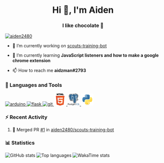 <h1 align="center">Hi 👋, I'm Aiden</h1>
<h3 align="center">I like chocolate 🍫</h3>

<p align="left"> <a href="https://github.com/ryo-ma/github-profile-trophy"><img src="https://github-profile-trophy.vercel.app/?username=aiden2480&theme=gruvbox" alt="aiden2480" /></a> </p>

- 🔭 I’m currently working on <!--START_SECTION:current-->[scouts-training-bot](https://github.com/aiden2480/scouts-training-bot)<!--END_SECTION:current-->

- 🌱 I’m currently learning **JavaScript listeners and how to make a google chrome extension**

- 📫 How to reach me **aidzman#2793**


### :toolbox: Languages and Tools
<p align="left"> <a href="https://www.arduino.cc/" target="_blank"> <img src="https://cdn.worldvectorlogo.com/logos/arduino-1.svg" alt="arduino" width="40" height="40"/> </a> <a href="https://flask.palletsprojects.com/" target="_blank"> <img src="https://www.vectorlogo.zone/logos/pocoo_flask/pocoo_flask-icon.svg" alt="flask" width="40" height="40"/> </a> <a href="https://git-scm.com/" target="_blank"> <img src="https://www.vectorlogo.zone/logos/git-scm/git-scm-icon.svg" alt="git" width="40" height="40"/> </a> <a href="https://www.w3.org/html/" target="_blank"> <img src="https://raw.githubusercontent.com/devicons/devicon/master/icons/html5/html5-original-wordmark.svg" alt="html5" width="40" height="40"/> </a> <a href="https://www.postgresql.org" target="_blank"> <img src="https://raw.githubusercontent.com/devicons/devicon/master/icons/postgresql/postgresql-original-wordmark.svg" alt="postgresql" width="40" height="40"/> </a> <a href="https://www.python.org" target="_blank"> <img src="https://raw.githubusercontent.com/devicons/devicon/master/icons/python/python-original.svg" alt="python" width="40" height="40"/> </a></p>

### :zap: Recent Activity
<!--START_SECTION:activity-->
1. 🎉 Merged PR [#1](https://github.com/aiden2480/scouts-training-bot/pull/1) in [aiden2480/scouts-training-bot](https://github.com/aiden2480/scouts-training-bot)
<!--END_SECTION:activity-->

### :bar_chart: Statistics
![GitHub stats](https://github-readme-stats.vercel.app/api?username=aiden2480&show_icons=true&theme=gruvbox)
![Top languages](https://github-readme-stats.vercel.app/api/top-langs?username=aiden2480&theme=gruvbox&layout=compact)
![WakaTime stats](https://github-readme-stats.vercel.app/api/wakatime?username=6662308e-9ed9-44c5-b0dd-3685acd8893a&theme=gruvbox&layout=compact)

